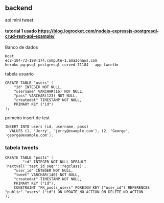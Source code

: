 ## backend

api mini tweet

#### tutorial 1 usado https://blog.logrocket.com/nodejs-expressjs-postgresql-crud-rest-api-example/

Banco de dados

```
Host
ec2-184-73-198-174.compute-1.amazonaws.com
heroku pg:psql postgresql-curved-71184 --app tweetbr
```

tabela usuario

```
CREATE TABLE "users" (
	"id" INTEGER NOT NULL,
	"username" VARCHAR(16) NOT NULL,
	"pass" VARCHAR(123) NOT NULL,
	"createdat" TIMESTAMP NOT NULL,
	PRIMARY KEY ("id")
);
```

primeiro insert de test

```
INSERT INTO users (id, username, pass)
  VALUES (1, 'Jerry', 'jerry@example.com'), (2, 'George', 'george@example.com');
```

### tabela tweets

```
CREATE TABLE "posts" (
		"id" INTEGER NOT NULL DEFAULT 'nextval(''test_id_seq''::regclass)',
	"user_id" INTEGER NOT NULL,
	"tweet" VARCHAR(140) NOT NULL,
	"createdat" TIMESTAMP NOT NULL,
	PRIMARY KEY ("id"),
	CONSTRAINT "FK_posts_users" FOREIGN KEY ("user_id") REFERENCES "public"."users" ("id") ON UPDATE NO ACTION ON DELETE NO ACTION
);
```
